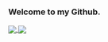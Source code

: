 ### Welcome to my Github.

<a href="https://github.com/anuraghazra/github-readme-stats">
  <img align="center" src="https://github-readme-stats.vercel.app/api?username=MathisGauthey&count_private=false&show_icons=true&theme=github_light" />
</a>
<a href="https://github.com/anuraghazra/github-readme-stats">
  <img align="center" src="https://github-readme-stats.vercel.app/api/top-langs/?username=MathisGauthey&langs_count=5&theme=github_light" />
</a>
